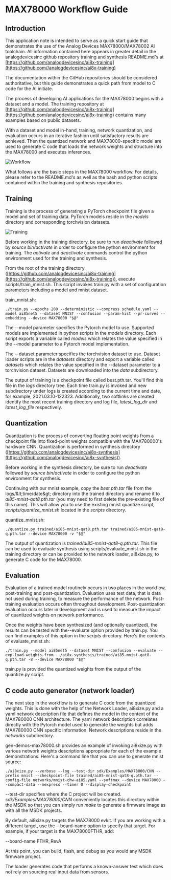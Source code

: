 # MAX78000 Workflow Guide

## Introduction

This application note is intended to serve as a quick start guide that demonstrates the use of the Analog Devices MAX78000/MAX78002 AI toolchain. All information contained here appears in greater detail in the analogdevicesinc github repository training and synthesis README.md&#39;s at [https://github.com/analogdevicesinc/ai8x-training](https://github.com//analogdevicesinc/ai8x-training)

The documentation within the GitHub repositories should be considered authoritative, but this guide demonstrates a quick path from model to C code for the AI initiate.

The process of developing AI applications for the MAX78000 begins with a dataset and a model. The training repository at [https://github.com/analogdevicesinc/ai8x-training](https://github.com/analogdevicesinc/ai8x-training) contains many examples based on public datasets.

With a dataset and model in-hand, training, network quantization, and evaluation occurs in an iterative fashion until satisfactory results are achieved. Then the quantized network and MAX78000-specific model are used to generate C code that loads the network weights and structure into the MAX78000 and executes inferences.

![Workflow](resources/workflow.png)


What follows are the basic steps in the MAX78000 workflow. For details, please refer to the README.md&#39;s as well as the bash and python scripts contained within the training and synthesis repositories.

## Training

Training is the process of generating a PyTorch checkpoint file given a model and set of training data. PyTorch models reside in the _models_ directory and corresponding torchvision datasets.

![Training](resources/training.png)

Before working in the training directory, be sure to run _deactivate_ followed by _source bin/activate_ in order to configure the python environment for training. The _activate_ and _deactivate_ commands control the python environment used for the training and synthesis.

From the root of the training directory ([https://github.com/analogdevicesinc/ai8x-training](https://github.com/analogdevicesinc/ai8x-training)), execute scripts/train\_mnist.sh. This script invokes train.py with a set of configuration parameters including a model and mnist dataset.

train\_mnist.sh:

```console
./train.py --epochs 200 --deterministic --compress schedule.yaml --model ai85net5 --dataset MNIST --confusion --param-hist --pr-curves --embedding --device MAX78000 "$@"
```

The --model parameter specifies the Pytorch model to use. Supported models are implemented in python scripts in the _models_ directory. Each script exports a variable called _models_ which relates the value specified in the --model parameter to a Pytorch model implementation.

The --dataset parameter specifies the torchvision dataset to use. Dataset loader scripts are in the _datasets_ directory and export a variable called _datasets_ which relates the value specified in the --dataset parameter to a torchvision dataset. Datasets are downloaded into the _data_ subdirectory.

The output of training is a checkpoint file called best.pth.tar. You&#39;ll find this file in the _logs_ directory tree. Each time train.py is invoked and new subdirectory under logs is created according to the current time and date, for example, 2021.03.10-122323. Additionally, two softlinks are created identify the most recent training directory and log file, _latest\_log\_dir_ and _latest\_log\_file_ respectively.

## Quantization

Quantization is the process of converting floating point weights from a checkpoint file into fixed-point weights compatible with the MAX780000&#39;s hardware CNN. Quantization is performed in synthesis directory ([https://github.com/analogdevicesinc/ai8x-synthesis](https://github.com/analogdevicesinc/ai8x-synthesis)).

Before working in the synthesis directory, be sure to run _deactivate_ followed by _source bin/activate_ in order to configure the python environment for synthesis.

Continuing with our mnist example, copy the _best.pth.tar_ file from the logs/\&lt;time/date\&gt; directory into the trained directory and rename it to _ai85-mnist-qat8.pth.tar_ (you may need to first delete the pre-existing file of this name). This will allow you to use the existing mnist quantize script, _scripts/quantize\_mnist.sh_ located in the _scripts_ directory.

quantize\_mnist.sh:

```console
./quantize.py trained/ai85-mnist-qat8.pth.tar trained/ai85-mnist-qat8-q.pth.tar --device MAX78000 -v "$@"
```

The output of quantization is _trained/ai85-mnist-qat8-q.pth.tar_. This file can be used to evaluate synthesis using scripts/evaluate\_mnist.sh in the training directory or can be provided to the network loader, ai8xize.py, to generate C code for the MAX78000.

## Evaluation

Evaluation of a trained model routinely occurs in two places in the workflow, post-training and post-quantization. Evaluation uses test data, that is data not used during training, to measure the performance of the network. Post-training evaluation occurs often throughout development. Post-quantization evaluation occurs later in development and is used to measure the impact of quantized weights on network performance.

Once the weights have been synthesized (and optionally quantized), the results can be tested with the--evaluate option provided by train.py. You can find examples of this option in the _scripts_ directory. Here&#39;s the contents of evaluate\_mnist.sh:

```console
./train.py --model ai85net5 --dataset MNIST --confusion --evaluate --exp-load-weights-from ../ai8x-synthesis/trained/ai85-mnist-qat8-q.pth.tar -8 --device MAX78000 "$@"
```

train.py is provided the quantized weights from the output of the quantize.py script.

## C code auto generator (network loader)

The next step in the workflow is to generate C code from the quantized weights. This is done with the help of the Network Loader, ai8xize.py and a yaml network description file that defines the model in the context of the MAX780000 CNN architecture. The yaml network description correlates directly with the Pytorch model used to generate the weights but adds MAX780000 CNN specific information. Network descriptions reside in the _networks_ subdirectory.

gen-demos-max78000.sh provides an example of invoking ai8xize.py with various network weights descriptions appropriate for each of the example demonstrations. Here&#39;s a command line that you can use to generate mnist source:

```console
./ai8xize.py --verbose --log --test-dir sdk/Examples/MAX78000/CNN --prefix mnist --checkpoint-file trained/ai85-mnist-qat8-q.pth.tar --config-file networks/mnist-chw-ai85.yaml --softmax --device MAX78000 --compact-data --mexpress --timer 0 --display-checkpoint
```

--test-dir specifies where the C project will be created. _sdk/Examples/MAX78000/CNN_ conveniently locates this directory within the MSDK so that you can simply run _make_ to generate a firmware image as with all the MSDK projects.

By default, ai8xize.py targets the MAX78000 evkit. If you are working with a different target, use the --board-name option to specify that target. For example, if your target is the MAX78000FTHR, add:

--board-name FTHR\_RevA

At this point, you can build, flash, and debug as you would any MSDK firmware project.

The loader generates code that performs a known-answer test which does not rely on sourcing real input data from sensors.
